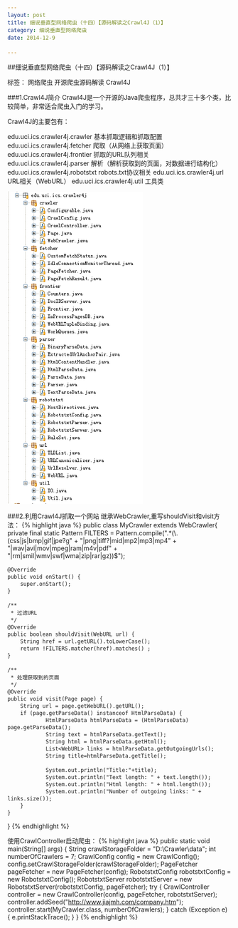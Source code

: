 ```yaml
---
layout: post
title: 细说垂直型网络爬虫（十四）【源码解读之Crawl4J（1）】
category: 细说垂直型网络爬虫
date: 2014-12-9

---
```


##细说垂直型网络爬虫（十四）【源码解读之Crawl4J（1）】

标签： 网络爬虫 开源爬虫源码解读 Crawl4J

###1.Crawl4J简介
Crawl4J是一个开源的Java爬虫程序，总共才三十多个类，比较简单，非常适合爬虫入门的学习。

<!-- more -->

Crawl4J的主要包有：
>
edu.uci.ics.crawler4j.crawler 基本抓取逻辑和抓取配置
edu.uci.ics.crawler4j.fetcher 爬取（从网络上获取页面）
edu.uci.ics.crawler4j.frontier 抓取的URL队列相关
edu.uci.ics.crawler4j.parser 解析（解析获取到的页面，对数据进行结构化）
edu.uci.ics.crawler4j.robotstxt robots.txt协议相关
edu.uci.ics.crawler4j.url URL相关（WebURL）
edu.uci.ics.crawler4j.util 工具类

![Crawl4J主要的包](/res/img/blogimg/2014121102.png)

###2.利用Crawl4J抓取一个网站
继承WebCrawler,重写shouldVisit和visit方法：
{% highlight java %}
public class MyCrawler extends WebCrawler{
	private final static Pattern FILTERS = Pattern.compile(".*(\\.(css|js|bmp|gif|jpe?g"
            + "|png|tiff?|mid|mp2|mp3|mp4"
            + "|wav|avi|mov|mpeg|ram|m4v|pdf"
            + "|rm|smil|wmv|swf|wma|zip|rar|gz))$");

	@Override
	public void onStart() {
		super.onStart();
	}

	/**
	 * 过滤URL
	 */
	@Override
	public boolean shouldVisit(WebURL url) {
		String href = url.getURL().toLowerCase();
        return !FILTERS.matcher(href).matches() ;
	}

	/**
	 * 处理获取到的页面
	 */
	@Override
	public void visit(Page page) {
		String url = page.getWebURL().getURL();
        if (page.getParseData() instanceof HtmlParseData) {
                HtmlParseData htmlParseData = (HtmlParseData) page.getParseData();
                String text = htmlParseData.getText();
                String html = htmlParseData.getHtml();
                List<WebURL> links = htmlParseData.getOutgoingUrls();
                String title=htmlParseData.getTitle();

                System.out.println("Title:"+title);
                System.out.println("Text length: " + text.length());
                System.out.println("Html length: " + html.length());
                System.out.println("Number of outgoing links: " + links.size());
        }
	}
}
{% endhighlight %}

使用CrawlController启动爬虫：
{% highlight java %}
public static void main(String[] args) {
		String crawlStorageFolder = "D:\\Crawler\\data";
		int numberOfCrawlers = 7;
		CrawlConfig config = new CrawlConfig();
		config.setCrawlStorageFolder(crawlStorageFolder);
		PageFetcher pageFetcher = new PageFetcher(config);
		RobotstxtConfig robotstxtConfig = new RobotstxtConfig();
		RobotstxtServer robotstxtServer = new RobotstxtServer(robotstxtConfig, pageFetcher);
		try {
			CrawlController controller = new CrawlController(config, pageFetcher, robotstxtServer);
			controller.addSeed("http://www.jiajmh.com/company.htm");
			controller.start(MyCrawler.class, numberOfCrawlers);
		} catch (Exception e) {
			e.printStackTrace();
		}
	}
{% endhighlight %}

















